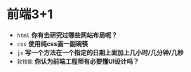 # 前端3+1
- `html` **你有去研究过哪些网站布局呢？**
- `css` **使用纯css画一副碗筷**
- `js` **写一个方法在一个指定的日期上面加上几小时/几分钟/几秒**
- `软技能` **你认为前端工程师有必要懂UI设计吗？**

